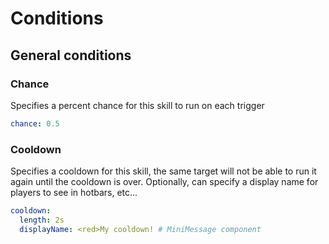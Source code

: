 # Conditions

## General conditions

### Chance

Specifies a percent chance for this skill to run on each trigger

```yaml
chance: 0.5
```

### Cooldown

Specifies a cooldown for this skill, the same target will not be able to run it again until the cooldown is over. Optionally, can specify a display name for players to see in hotbars, etc...

```yaml
cooldown:
  length: 2s
  displayName: <red>My cooldown! # MiniMessage component
```
